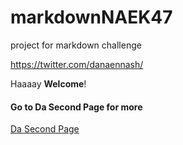 # markdownNAEK47
project for markdown challenge

<https://twitter.com/danaennash/>

Haaaay **Welcome**!

#### Go to Da Second Page for more

[Da Second Page](DaSecondPage.md)
